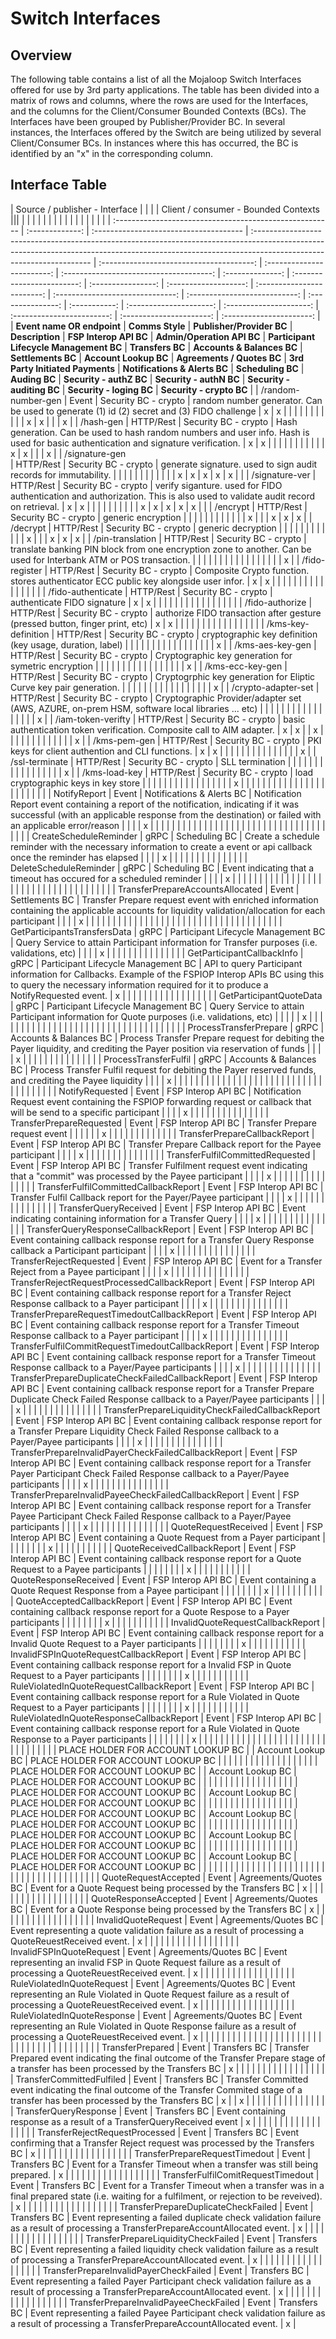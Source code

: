 # Switch Interfaces

## Overview
The following table contains a list of all the Mojaloop Switch Interfaces offered for use by 3rd party applications. The table has been divided into a matrix of rows and columns, where the rows are used for the Interfaces, and the columns for the Client/Consumer Bounded Contexts (BCs).  The Interfaces have been grouped by Publisher/Provider BC. In several instances, the Interfaces offered by the Switch are being utilized by several Client/Consumer BCs. In instances where this has occurred, the BC is identified by an "x" in the corresponding column.

## Interface Table

| Source / publisher - Interface                       |             |                                     |                                                                                                                                                                                                 | Client / consumer - Bounded Contexts |||                        |                                     |              |                        |                |                   |                        |                              |                           |               |           |                     |                     |                        |                      |                      |
| :------------------------------------------------------ | :-------------: | :------------------------------------- | :------------------------------------------------------------------------------------------------------------------------------------------------------------------------------------------------- | :--------------------------------------: | :------------------------: | :-------------------------------------: | :--------------: | :------------------------: | :----------------: | :-------------------: | :------------------------: | :------------------------------: | :---------------------------: | :---------------: | :-----------: | :---------------------: | :---------------------: | :------------------------: | :----------------------: | :----------------------: |
| **Event name OR endpoint**                               | **Comms Style** | **Publisher/Provider BC**               | **Description**                                                                                                                                                                                     | **FSP Interop API BC**                   | **Admin/Operation API BC** | **Participant Lifecycle Management BC** | **Transfers BC** | **Accounts & Balances BC** | **Settlements BC** | **Account Lookup BC** | **Agreements / Quotes BC** | **3rd Party Initiated Payments** | **Notifications & Alerts BC** | **Scheduling BC** | **Auding BC** | **Security - authZ BC** | **Security - authN BC** | **Security - auditing BC** | **Security - loging BC** | **Security - crypto BC** |
| /random-number-gen                                   | Event       | Security BC - crypto                | random number generator. Can be used to generate (1) id (2) secret and (3) FIDO challenge                                                                                                       | x                                    | x                      |                                     |              |                        |                |                   |                        |                              |                           |               |           | x                   | x                   |                        |                      | x                    |
| /hash-gen                                            | HTTP/Rest   | Security BC - crypto                | Hash generation. Can be used to hash random numbers and user info. Hash is used for basic authentication and signature verification.                                                            | x                                    | x                      |                                     |              |                        |                |                   |                        |                              |                           |               |           | x                   | x                   |                        |                      | x                    |
| /signature-gen<br/>                                  | HTTP/Rest   | Security BC - crypto                | generate signature. used to sign audit records for immutability.                                                                                                                                |                                      |                        |                                     |              |                        |                |                   |                        |                              |                           |               | x         | x                   | x                   | x                      | x                    |                      |
| /signature-ver                                       | HTTP/Rest   | Security BC - crypto                | verify siganture. used for FIDO authentication and authorization. This is also used to validate audit record on retrieval.                                                                      | x                                    | x                      |                                     |              |                        |                |                   |                        |                              |                           |               | x         | x                   | x                   | x                      | x                    |                      |
| /encrypt                                             | HTTP/Rest   | Security BC - crypto                | generic encryption                                                                                                                                                                              |                                      |                        |                                     |              |                        |                |                   |                        |                              |                           |               | x         |                     |                     | x                      | x                    | x                    |
| /decrypt                                             | HTTP/Rest   | Security BC - crypto                | generic decryption                                                                                                                                                                              |                                      |                        |                                     |              |                        |                |                   |                        |                              |                           |               | x         |                     |                     | x                      | x                    | x                    |
| /pin-translation                                     | HTTP/Rest   | Security BC - crypto                | translate banking PIN block from one encryption zone to another. Can be used for Interbank ATM or POS transaction.                                                                              |                                      |                        |                                     |              |                        |                |                   |                        |                              |                           |               |           |                     |                     |                        |                      | x                    |
| /fido-register                                       | HTTP/Rest   | Security BC - crypto                | Composite Crypto function. stores authenticator ECC public key alongside user infor.                                                                                                            | x                                    | x                      |                                     |              |                        |                |                   |                        |                              |                           |               |           |                     |                     |                        |                      |                      |
| /fido-authenticate                                   | HTTP/Rest   | Security BC - crypto                | authenticate FIDO signature                                                                                                                                                                     | x                                    | x                      |                                     |              |                        |                |                   |                        |                              |                           |               |           |                     |                     |                        |                      |                      |
| /fido-authorize                                      | HTTP/Rest   | Security BC - crypto                | authorize FIDO transaction after gesture (pressed button, finger print, etc)                                                                                                                    | x                                    | x                      |                                     |              |                        |                |                   |                        |                              |                           |               |           |                     |                     |                        |                      |                      |
| /kms-key-definition                                  | HTTP/Rest   | Security BC - crypto                | cryptographic key definition (key usage, duration, label)                                                                                                                                       |                                      |                        |                                     |              |                        |                |                   |                        |                              |                           |               |           |                     |                     |                        |                      | x                    |
| /kms-aes-key-gen                                     | HTTP/Rest   | Security BC - crypto                | Cryptographic key generation for symetric encryption                                                                                                                                            |                                      |                        |                                     |              |                        |                |                   |                        |                              |                           |               |           |                     |                     |                        |                      | x                    |
| /kms-ecc-key-gen                                     | HTTP/Rest   | Security BC - crypto                | Cryptogrphic key generation for Eliptic Curve key pair generation.                                                                                                                              |                                      |                        |                                     |              |                        |                |                   |                        |                              |                           |               |           |                     |                     |                        |                      | x                    |
| /crypto-adapter-set                                  | HTTP/Rest   | Security BC - crypto                | Cryptographic Provider/adapter set (AWS, AZURE, on-prem HSM, software local libraries ... etc)                                                                                                  |                                      |                        |                                     |              |                        |                |                   |                        |                              |                           |               |           |                     |                     |                        |                      | x                    |
| /iam-token-verifty                                   | HTTP/Rest   | Security BC - crypto                | basic authentication token verification. Composite call to AIM adapter.                                                                                                                         | x                                    | x                      |                                     | x            |                        |                |                   |                        |                              |                           |               |           |                     |                     |                        |                      | x                    |
| /kms-pem-gen                                         | HTTP/Rest   | Security BC - crypto                | PKI keys for client authention and CLI functions.                                                                                                                                               | x                                    | x                      |                                     |              |                        |                |                   |                        |                              |                           |               |           |                     |                     |                        |                      | x                    |
| /ssl-terminate                                       | HTTP/Rest   | Security BC - crypto                | SLL termination                                                                                                                                                                                 |                                      |                        |                                     |              |                        |                |                   |                        |                              |                           |               |           |                     |                     |                        |                      | x                    |
| /kms-load-key                                        | HTTP/Rest   | Security BC - crypto                | load cryptographic keys in key store                                                                                                                                                            |                                      |                        |                                     |              |                        |                |                   |                        |                              |                           |               |           |                     |                     |                        |                      | x                    |
|                                                      |             |                                     |                                                                                                                                                                                                 |                                      |                        |                                     |              |                        |                |                   |                        |                              |                           |               |           |                     |                     |                        |                      |                      |
| NotifyReport                                         | Event       | Notifications & Alerts BC           | Notification Report event containing a report of the notification, indicating if it was successful (with an applicable response from the destination) or failed with an applicable error/reason |                                      |                        |                                     | x            |                        |                |                   |                        |                              |                           |               |           |                     |                     |                        |                      |                      |
|                                                      |             |                                     |                                                                                                                                                                                                 |                                      |                        |                                     |              |                        |                |                   |                        |                              |                           |               |           |                     |                     |                        |                      |                      |
| CreateScheduleReminder                               | gRPC        | Scheduling BC                       | Create a schedule reminder with the necessary information to create a event or api callback once the reminder has elapsed                                                                       |                                      |                        |                                     | x            |                        |                |                   |                        |                              |                           |               |           |                     |                     |                        |                      |                      |
| DeleteScheduleReminder                               | gRPC        | Scheduling BC                       | Event indicating that a timeout has occured for a scheduled reminder                                                                                                                            |                                      |                        |                                     | x            |                        |                |                   |                        |                              |                           |               |           |                     |                     |                        |                      |                      |
|                                                      |             |                                     |                                                                                                                                                                                                 |                                      |                        |                                     |              |                        |                |                   |                        |                              |                           |               |           |                     |                     |                        |                      |                      |
| TransferPrepareAccountsAllocated                     | Event       | Settlements BC                      | Transfer Prepare request event with enriched information containing the applicable accounts for liquidity validation/allocation for each participant                                            |                                      |                        |                                     | x            |                        |                |                   |                        |                              |                           |               |           |                     |                     |                        |                      |                      |
|                                                      |             |                                     |                                                                                                                                                                                                 |                                      |                        |                                     |              |                        |                |                   |                        |                              |                           |               |           |                     |                     |                        |                      |                      |
| GetParticipantsTransfersData                         | gRPC        | Participant Lifecycle Management BC | Query Service to attain Participant information for Transfer purposes (i.e. validations, etc)                                                                                                   |                                      |                        |                                     | x            |                        |                |                   |                        |                              |                           |               |           |                     |                     |                        |                      |                      |
| GetParticipantCallbackInfo                           | gRPC        | Participant Lifecycle Management BC | API to query Participant information for Callbacks. Example of the FSPIOP Interop APIs BC using this to query the necessary information required for it to produce a NotifyRequested event.     | x                                    |                        |                                     |              |                        |                |                   |                        |                              |                           |               |           |                     |                     |                        |                      |                      |
| GetParticipantQuoteData                              | gRPC        | Participant Lifecycle Management BC | Query Service to attain Participant information for Quote purposes (i.e. validations, etc)                                                                                                      |                                      |                        |                                     |              | x                      |                |                   |                        |                              |                           |               |           |                     |                     |                        |                      |                      |
|                                                      |             |                                     |                                                                                                                                                                                                 |                                      |                        |                                     |              |                        |                |                   |                        |                              |                           |               |           |                     |                     |                        |                      |                      |
| ProcessTransferPrepare                               | gRPC        | Accounts & Balances BC              | Process Transfer Prepare request for debiting the Payer liquidity, and crediting the Payer position via reservation of funds                                                                    |                                      |                        |                                     | x            |                        |                |                   |                        |                              |                           |               |           |                     |                     |                        |                      |                      |
| ProcessTransferFulfil                                | gRPC        | Accounts & Balances BC              | Process Transfer Fulfil request for debiting the Payer reserved funds, and crediting the Payee liquidity                                                                                        |                                      |                        |                                     | x            |                        |                |                   |                        |                              |                           |               |           |                     |                     |                        |                      |                      |
|                                                      |             |                                     |                                                                                                                                                                                                 |                                      |                        |                                     |              |                        |                |                   |                        |                              |                           |               |           |                     |                     |                        |                      |                      |
| NotifyRequested                                      | Event       | FSP Interop API BC                  | Notification Request event containing the FSPIOP forwarding request or callback that will be send to a specific participant                                                                     |                                      |                        |                                     | x            |                        |                |                   |                        |                              |                           |               |           |                     |                     |                        |                      |                      |
| TransferPrepareRequested                             | Event       | FSP Interop API BC                  | Transfer Prepare request event                                                                                                                                                                  |                                      |                        |                                     |              |                        | x              |                   |                        |                              |                           |               |           |                     |                     |                        |                      |                      |
| TransferPrepareCallbackReport                        | Event       | FSP Interop API BC                  | Transfer Prepare Callback report for the Payee participant                                                                                                                                      |                                      |                        |                                     | x            |                        |                |                   |                        |                              |                           |               |           |                     |                     |                        |                      |                      |
| TransferFulfilCommittedRequested                     | Event       | FSP Interop API BC                  | Transfer Fulfilment request event indicating that a "commit" was processed by the Payee participant                                                                                             |                                      |                        |                                     | x            |                        |                |                   |                        |                              |                           |               |           |                     |                     |                        |                      |                      |
| TransferFulfilCommittedCallbackReport                | Event       | FSP Interop API BC                  | Transfer Fulfil Callback report for the Payer/Payee participant                                                                                                                                 |                                      |                        |                                     | x            |                        |                |                   |                        |                              |                           |               |           |                     |                     |                        |                      |                      |
| TransferQueryReceived                                | Event       | FSP Interop API BC                  | Event indicating containing information for a Transfer Query                                                                                                                                    |                                      |                        |                                     | x            |                        |                |                   |                        |                              |                           |               |           |                     |                     |                        |                      |                      |
| TransferQueryResponseCallbackReport                  | Event       | FSP Interop API BC                  | Event containing callback response report for a Transfer Query Response callback a Participant participant                                                                                      |                                      |                        |                                     | x            |                        |                |                   |                        |                              |                           |               |           |                     |                     |                        |                      |                      |
| TransferRejectRequested                              | Event       | FSP Interop API BC                  | Event for a Transfer Reject from a Payee participant                                                                                                                                            |                                      |                        |                                     | x            |                        |                |                   |                        |                              |                           |               |           |                     |                     |                        |                      |                      |
| TransferRejectRequestProcessedCallbackReport         | Event       | FSP Interop API BC                  | Event containing callback response report for a Transfer Reject Response callback to a Payer participant                                                                                        |                                      |                        |                                     | x            |                        |                |                   |                        |                              |                           |               |           |                     |                     |                        |                      |                      |
| TransferPrepareRequestTimedoutCallbackReport         | Event       | FSP Interop API BC                  | Event containing callback response report for a Transfer Timeout Response callback to a Payer participant                                                                                       |                                      |                        |                                     | x            |                        |                |                   |                        |                              |                           |               |           |                     |                     |                        |                      |                      |
| TransferFulfilCommitRequestTimedoutCallbackReport    | Event       | FSP Interop API BC                  | Event containing callback response report for a Transfer Timeout Response callback to a Payer/Payee participants                                                                                |                                      |                        |                                     | x            |                        |                |                   |                        |                              |                           |               |           |                     |                     |                        |                      |                      |
| TransferPrepareDuplicateCheckFailedCallbackReport    | Event       | FSP Interop API BC                  | Event containing callback response report for a Transfer Prepare Duplicate Check Failed Response callback to a Payer/Payee participants                                                         |                                      |                        |                                     | x            |                        |                |                   |                        |                              |                           |               |           |                     |                     |                        |                      |                      |
| TransferPrepareLiquidityCheckFailedCallbackReport    | Event       | FSP Interop API BC                  | Event containing callback response report for a Transfer Prepare Liquidity Check Failed Response callback to a Payer/Payee participants                                                         |                                      |                        |                                     | x            |                        |                |                   |                        |                              |                           |               |           |                     |                     |                        |                      |                      |
| TransferPrepareInvalidPayerCheckFailedCallbackReport | Event       | FSP Interop API BC                  | Event containing callback response report for a Transfer Payer Participant Check Failed Response callback to a Payer/Payee participants                                                         |                                      |                        |                                     | x            |                        |                |                   |                        |                              |                           |               |           |                     |                     |                        |                      |                      |
| TransferPrepareInvalidPayeeCheckFailedCallbackReport | Event       | FSP Interop API BC                  | Event containing callback response report for a Transfer Payee Participant Check Failed Response callback to a Payer/Payee participants                                                         |                                      |                        |                                     | x            |                        |                |                   |                        |                              |                           |               |           |                     |                     |                        |                      |                      |
| QuoteRequestReceived                                 | Event       | FSP Interop API BC                  | Event containing a Quote Request from a Payer participant                                                                                                                                       |                                      |                        |                                     |              |                        |                |                   | x                      |                              |                           |               |           |                     |                     |                        |                      |                      |
| QuoteReceivedCallbackReport                          | Event       | FSP Interop API BC                  | Event containing callback response report for a Quote Request to a Payee participants                                                                                                           |                                      |                        |                                     |              |                        |                |                   | x                      |                              |                           |               |           |                     |                     |                        |                      |                      |
| QuoteResponseReceived                                | Event       | FSP Interop API BC                  | Event containing a Quote Request Response from a Payee participant                                                                                                                              |                                      |                        |                                     |              |                        |                |                   | x                      |                              |                           |               |           |                     |                     |                        |                      |                      |
| QuoteAcceptedCallbackReport                          | Event       | FSP Interop API BC                  | Event containing callback response report for a Quote Respose to a Payer participants                                                                                                           |                                      |                        |                                     |              |                        |                |                   | x                      |                              |                           |               |           |                     |                     |                        |                      |                      |
| InvalidQuoteRequestCallbackReport                    | Event       | FSP Interop API BC                  | Event containing callback response report for a Invalid Quote Request to a Payer participants                                                                                                   |                                      |                        |                                     |              |                        |                |                   | x                      |                              |                           |               |           |                     |                     |                        |                      |                      |
| InvalidFSPInQuoteRequestCallbackReport               | Event       | FSP Interop API BC                  | Event containing callback response report for a Invalid FSP in Quote Request to a Payer participants                                                                                            |                                      |                        |                                     |              |                        |                |                   | x                      |                              |                           |               |           |                     |                     |                        |                      |                      |
| RuleViolatedInQuoteRequestCallbackReport             | Event       | FSP Interop API BC                  | Event containing callback response report for a Rule Violated in Quote Request to a Payer participants                                                                                          |                                      |                        |                                     |              |                        |                |                   | x                      |                              |                           |               |           |                     |                     |                        |                      |                      |
| RuleViolatedInQuoteResponseCallbackReport            | Event       | FSP Interop API BC                  | Event containing callback response report for a Rule Violated in Quote Response to a Payer participants                                                                                         |                                      |                        |                                     |              |                        |                |                   | x                      |                              |                           |               |           |                     |                     |                        |                      |                      |
|                                                      |             |                                     |                                                                                                                                                                                                 |                                      |                        |                                     |              |                        |                |                   |                        |                              |                           |               |           |                     |                     |                        |                      |                      |
| PLACE HOLDER FOR ACCOUNT LOOKUP BC                   |             | Account Lookup BC                   | PLACE HOLDER FOR ACCOUNT LOOKUP BC                                                                                                                                                              |                                      |                        |                                     |              |                        |                |                   |                        |                              |                           |               |           |                     |                     |                        |                      |                      |
| PLACE HOLDER FOR ACCOUNT LOOKUP BC                   |             | Account Lookup BC                   | PLACE HOLDER FOR ACCOUNT LOOKUP BC                                                                                                                                                              |                                      |                        |                                     |              |                        |                |                   |                        |                              |                           |               |           |                     |                     |                        |                      |                      |
| PLACE HOLDER FOR ACCOUNT LOOKUP BC                   |             | Account Lookup BC                   | PLACE HOLDER FOR ACCOUNT LOOKUP BC                                                                                                                                                              |                                      |                        |                                     |              |                        |                |                   |                        |                              |                           |               |           |                     |                     |                        |                      |                      |
| PLACE HOLDER FOR ACCOUNT LOOKUP BC                   |             | Account Lookup BC                   | PLACE HOLDER FOR ACCOUNT LOOKUP BC                                                                                                                                                              |                                      |                        |                                     |              |                        |                |                   |                        |                              |                           |               |           |                     |                     |                        |                      |                      |
| PLACE HOLDER FOR ACCOUNT LOOKUP BC                   |             | Account Lookup BC                   | PLACE HOLDER FOR ACCOUNT LOOKUP BC                                                                                                                                                              |                                      |                        |                                     |              |                        |                |                   |                        |                              |                           |               |           |                     |                     |                        |                      |                      |
| PLACE HOLDER FOR ACCOUNT LOOKUP BC                   |             | Account Lookup BC                   | PLACE HOLDER FOR ACCOUNT LOOKUP BC                                                                                                                                                              |                                      |                        |                                     |              |                        |                |                   |                        |                              |                           |               |           |                     |                     |                        |                      |                      |
|                                                      |             |                                     |                                                                                                                                                                                                 |                                      |                        |                                     |              |                        |                |                   |                        |                              |                           |               |           |                     |                     |                        |                      |                      |
| QuoteRequestAccepted                                 | Event       | Agreements/Quotes BC                | Event for a Quote Request being processed by the Transfers BC                                                                                                                                   | x                                    |                        |                                     |              |                        |                |                   |                        |                              |                           |               |           |                     |                     |                        |                      |                      |
| QuoteResponseAccepted                                | Event       | Agreements/Quotes BC                | Event for a Quote Response being processed by the Transfers BC                                                                                                                                  | x                                    |                        |                                     |              |                        |                |                   |                        |                              |                           |               |           |                     |                     |                        |                      |                      |
| InvalidQuoteRequest                                  | Event       | Agreements/Quotes BC                | Event representing a quote validation failure as a result of processing a QuoteReuestReceived event.                                                                                            | x                                    |                        |                                     |              |                        |                |                   |                        |                              |                           |               |           |                     |                     |                        |                      |                      |
| InvalidFSPInQuoteRequest                             | Event       | Agreements/Quotes BC                | Event representing an invalid FSP in Quote Request failure as a result of processing a QuoteReuestReceived event.                                                                               | x                                    |                        |                                     |              |                        |                |                   |                        |                              |                           |               |           |                     |                     |                        |                      |                      |
| RuleViolatedInQuoteRequest                           | Event       | Agreements/Quotes BC                | Event representing an Rule Violated in Quote Request failure as a result of processing a QuoteReuestReceived event.                                                                             | x                                    |                        |                                     |              |                        |                |                   |                        |                              |                           |               |           |                     |                     |                        |                      |                      |
| RuleViolatedInQuoteResponse                          | Event       | Agreements/Quotes BC                | Event representing an Rule Violated in Quote Response failure as a result of processing a QuoteReuestReceived event.                                                                            | x                                    |                        |                                     |              |                        |                |                   |                        |                              |                           |               |           |                     |                     |                        |                      |                      |
|                                                      |             |                                     |                                                                                                                                                                                                 |                                      |                        |                                     |              |                        |                |                   |                        |                              |                           |               |           |                     |                     |                        |                      |                      |
| TransferPrepared                                     | Event       | Transfers BC                        | Transfer Prepared event indicating the final outcome of the Transfer Prepare stage of a transfer has been processed by the Transfers BC                                                         | x                                    |                        |                                     |              |                        |                |                   |                        |                              |                           |               |           |                     |                     |                        |                      |                      |
| TransferCommittedFulfiled                            | Event       | Transfers BC                        | Transfer Committed event indicating the final outcome of the Transfer Commited stage of a transfer has been processed by the Transfers BC                                                       | x                                    |                        | x                                   |              |                        |                |                   |                        |                              |                           |               |           |                     |                     |                        |                      |                      |
| TransferQueryResponse                                | Event       | Transfers BC                        | Event containing response as a result of a TransferQueryReceived event                                                                                                                          | x                                    |                        |                                     |              |                        |                |                   |                        |                              |                           |               |           |                     |                     |                        |                      |                      |
| TransferRejectRequestProcessed                       | Event       | Transfers BC                        | Event confirming that a Transfer Reject request was processed by the Transfers BC                                                                                                               | x                                    |                        |                                     |              |                        |                |                   |                        |                              |                           |               |           |                     |                     |                        |                      |                      |
| TransferPrepareRequestTimedout                       | Event       | Transfers BC                        | Event for a Transfer Timeout when a transfer was still being prepared.                                                                                                                          | x                                    |                        |                                     |              |                        |                |                   |                        |                              |                           |               |           |                     |                     |                        |                      |                      |
| TransferFulfilComitRequestTimedout                   | Event       | Transfers BC                        | Event for a Transfer Timeout when a transfer was in a final prepared state (i.e. waiting for a fulfilment, or rejection to be reveived).                                                        | x                                    |                        |                                     |              |                        |                |                   |                        |                              |                           |               |           |                     |                     |                        |                      |                      |
| TransferPrepareDuplicateCheckFailed                  | Event       | Transfers BC                        | Event representing a failed duplicate check validation failure as a result of processing a TransferPrepareAccountAllocated event.                                                               | x                                    |                        |                                     |              |                        |                |                   |                        |                              |                           |               |           |                     |                     |                        |                      |                      |
| TransferPrepareLiquidityCheckFailed                  | Event       | Transfers BC                        | Event representing a failed liquidity check validation failure as a result of processing a TransferPrepareAccountAllocated event.                                                               | x                                    |                        |                                     |              |                        |                |                   |                        |                              |                           |               |           |                     |                     |                        |                      |                      |
| TransferPrepareInvalidPayerCheckFailed               | Event       | Transfers BC                        | Event representing a failed Payer Participant check validation failure as a result of processing a TransferPrepareAccountAllocated event.                                                       | x                                    |                        |                                     |              |                        |                |                   |                        |                              |                           |               |           |                     |                     |                        |                      |                      |
| TransferPrepareInvalidPayeeCheckFailed               | Event       | Transfers BC                        | Event representing a failed Payee Participant check validation failure as a result of processing a TransferPrepareAccountAllocated event.                                                       | x                                    |